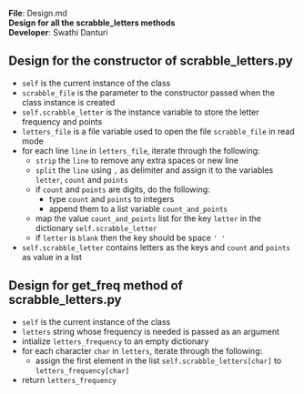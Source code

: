 **File**: Design.md <br>
**Design for all the scrabble_letters methods** <br>
**Developer**: Swathi Danturi <br>

## Design for the constructor of scrabble_letters.py
- `self` is the current instance of the class
- `scrabble_file` is the parameter to the constructor passed when the class instance is created
- `self.scrabble_letter` is the instance variable to store the letter frequency and points
- `letters_file` is a file variable used to open the file `scrabble_file` in read mode
- for each line `line` in `letters_file`, iterate through the following:
    - `strip` the `line` to remove any extra spaces or new line
    - `split` the `line` using `,` as delimiter and assign it to the variables `letter`, `count` and `points`
    - if `count` and `points` are digits, do the following:
        - type `count` and `points` to integers
        - append them to a list variable `count_and_points`
    - map the value `count_and_points` list for the key `letter` in the dictionary `self.scrabble_letter`
    - if `letter` is `blank` then the key should be space `' '`
- `self.scrabble_letter` contains letters as the keys and `count` and `points` as value in a list

## Design for get_freq method of scrabble_letters.py
- `self` is the current instance of the class
- `letters` string whose frequency is needed is passed as an argument
- intialize `letters_frequency` to an empty dictionary
- for each character `char` in `letters`, iterate through the following:
    - assign the first element in the list `self.scrabble_letters[char]` to `letters_frequency[char]`
- return `letters_frequency`
